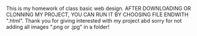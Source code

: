 This is my homework of class basic web design. AFTER DOWNLOADING OR CLONNING MY PROJECT, YOU CAN RUN IT BY CHOOSING FILE ENDWITH ".html". Thank you for giving interested with my project abd sorry for not adding all images ".png or .jpg" in a folder!
